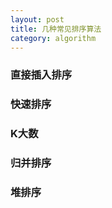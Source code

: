 ```yaml
---
layout: post
title: 几种常见排序算法
category: algorithm
---
```


### 直接插入排序





### 快速排序 




### K大数



### 归并排序




### 堆排序